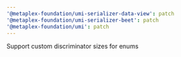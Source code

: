 ```yaml
---
'@metaplex-foundation/umi-serializer-data-view': patch
'@metaplex-foundation/umi-serializer-beet': patch
'@metaplex-foundation/umi': patch
---
```


Support custom discriminator sizes for enums
